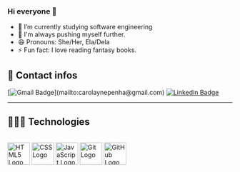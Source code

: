 ### Hi everyone 👋

- 🔭 I’m currently studying software engineering
- 🦋 I'm always pushing myself further.
- 😄 Pronouns: She/Her, Ela/Dela
- ⚡ Fun fact: I love reading fantasy books.

## 📱 Contact infos
[![Gmail Badge](https://img.shields.io/badge/-carolaynepenha@gmail.com-c14438?style=flat-square&logo=Gmail&logoColor=white&link=mailto:)](mailto:carolaynepenha@gmail.com)
[![Linkedin Badge](https://img.shields.io/badge/-CarolaynePenha-blue?style=flat-square&logo=Linkedin&logoColor=white&link=https://acesse.one/eQF8P)](https://acesse.one/eQF8P)

---

## 👩🏽‍💻 Technologies
<div/> 
  <br>
  <img alt="HTML5 Logo" align="center" height="50" src="https://cdn.jsdelivr.net/gh/devicons/devicon/icons/html5/html5-original.svg"/>
  <img alt="CSS Logo" align="center" height="50" src="https://cdn.jsdelivr.net/gh/devicons/devicon/icons/css3/css3-original.svg"/>
  <img alt="JavaScript Logo" align="center" height="50" src="https://cdn.jsdelivr.net/gh/devicons/devicon/icons/javascript/javascript-original.svg"/>
  <img alt="Git Logo" align="center" height="50" src="https://cdn.jsdelivr.net/gh/devicons/devicon/icons/git/git-original.svg" />
  <img alt="GitHub Logo" align="center" height="50" src="https://cdn.jsdelivr.net/gh/devicons/devicon/icons/github/github-original.svg" />   
</div>
